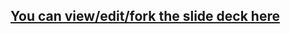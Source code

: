 ## [You can view/edit/fork the slide deck here](http://enspiral-dev-academy.slides.com/enspiral-dev-academy/deck?token=cXujOuGB)
